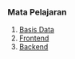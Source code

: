 ### Mata Pelajaran
1. [Basis Data](./basis-data/README.md)
2. [Frontend](./frontend/README.md)
3. [Backend](./backend/README.md)